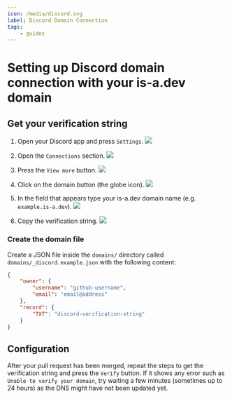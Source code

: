 ```yaml
---
icon: /media/discord.svg
label: Discord Domain Connection
tags:
    - guides
---
```


# Setting up Discord domain connection with your is-a.dev domain

## Get your verification string

1. Open your Discord app and press `Settings`.
   ![](../media/discord/step_1.png)

1. Open the `Connections` section.
   ![](../media/discord/step_2.png)

1. Press the `View more` button.
   ![](../media/discord/step_3.png)

1. Click on the domain button (the globe icon).
   ![](../media/discord/step_4.png)

1. In the field that appears type your is-a.dev domain name (e.g. `example.is-a.dev`).
   ![](../media/discord/step_5.png)

1. Copy the verification string.
   ![](../media/discord/step_6.png)

### Create the domain file

Create a JSON file inside the `domains/` directory called `domains/_discord.example.json` with the following content:

```json
{
    "owner": {
        "username": "github-username",
        "email": "email@address"
    },
    "record": {
        "TXT": "discord-verification-string"
    }
}
```

## Configuration

After your pull request has been merged, repeat the steps to get the verification string and press the `Verify` button.
If it shows any error such as `Unable to verify your domain`, try waiting a few minutes (sometimes up to 24 hours) as the DNS might have not been updated yet.
